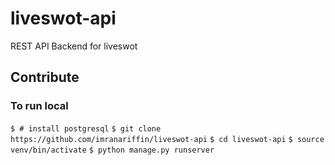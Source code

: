# liveswot-api
REST API Backend for liveswot


## Contribute

### To run local
`$ # install postgresql`
`$ git clone https://github.com/imranariffin/liveswot-api`
`$ cd liveswot-api`
`$ source venv/bin/activate`
`$ python manage.py runserver`
